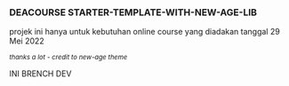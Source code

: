 ### DEACOURSE STARTER-TEMPLATE-WITH-NEW-AGE-LIB

<p>projek ini hanya untuk kebutuhan online course yang diadakan tanggal 29 Mei 2022</p>
<small><i>thanks a lot - credit to new-age theme</i></small>

INI BRENCH DEV